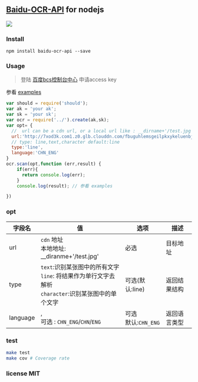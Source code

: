 ## [Baidu-OCR-API](https://bce.baidu.com/doc/OCR/ProductDescription.html#.E4.BB.8B.E7.BB.8D) for nodejs

[![](https://travis-ci.org/netpi/baidu-ocr-api.svg?branch=master)](https://travis-ci.org/netpi/baidu-ocr-api)


### Install
```
npm install baidu-ocr-api --save

```
### Usage

> 登陆 [百度bcs控制台中心](https://console.bce.baidu.com/iam/#/iam/accesslist) 申请access key
>
参看 [examples](https://github.com/netpi/baidu-ocr-api/tree/master/examples)

```js
var should = require('should');
var ak = 'your ak';
var sk = 'your sk';
var ocr = require('../').create(ak,sk);
var opt= {
  //  url can be a cdn url, or a local url like : __dirname+'/test.jpg'  
  url:'http://7xod3k.com1.z0.glb.clouddn.com/fbuguhlemsgeilpkxykeluenbjkozzne',
  // type: line,text,character default:line
  type:'line',
  language:'CHN_ENG'
}
ocr.scan(opt,function (err,result) {
    if(err){
      return console.log(err);
    }
    console.log(result); // 参看 examples

})


```
### opt
| 字段名      | 值                                        | 选项          | 描述     |
| -------- | ---------------------------------------- | ----------- | ------ |
| url      | `cdn` 地址 <br/> 本地地址: __diranme+'/test.jpg' | 必选          | 目标地址   |
| type     | `text`:识别某张图中的所有文字<br>`line`: 将结果作为单行文字去解析<br>`character`:识别某张图中的单个文字 | 可选(默认:line) | 返回结果结构 |
| language | , <br/>可选 : `CHN_ENG`/`CHN`/`ENG`   | 可选<br/> 默认:`CHN_ENG`          | 返回语言类型 |




### test
```sh
make test
make cov # Coverage rate
```
### license MIT
